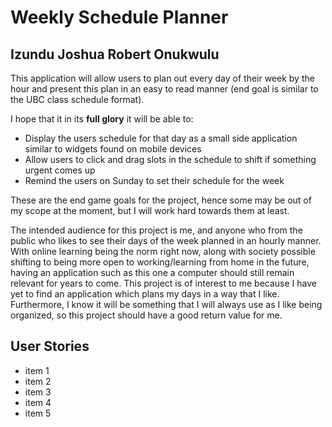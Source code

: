 # Weekly Schedule Planner 

## Izundu Joshua Robert Onukwulu

This application will allow users to plan out every day of their week by the hour and present this plan in an easy to
read manner (end goal is similar to the UBC class schedule format).

I hope that it in its **full glory** it will be able to:
- Display the users schedule for that day as a small side application similar to widgets found on mobile devices
- Allow users to click and drag slots in the schedule to shift if something urgent comes up
- Remind the users on Sunday to set their schedule for the week

These are the end game goals for the project, hence some may be out of my scope at the moment, but I will work 
hard towards them at least.

The intended audience for this project is me, and anyone who from the public who likes to see their days of the week 
planned in an hourly manner. With online learning being the norm right now, along with society possible shifting to
being more open to working/learning from home in the future, having an application such as this one a computer should 
still remain relevant for years to come. This project is of interest to me because I have yet to find an application 
which plans my days in a way that I like. Furthermore, I know it will be something that I will always use as I like 
being organized, so this project should have a good return value for me.

## User Stories

- item 1
- item 2
- item 3
- item 4
- item 5